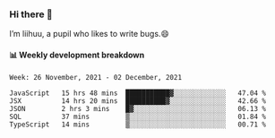 ### Hi there 👋
I’m liihuu, a pupil who likes to write bugs.😄


#### 📊 Weekly development breakdown
<!--START_SECTION:waka-->
```text
Week: 26 November, 2021 - 02 December, 2021

JavaScript   15 hrs 48 mins  ███████████▓░░░░░░░░░░░░░   47.04 % 
JSX          14 hrs 20 mins  ██████████▓░░░░░░░░░░░░░░   42.66 % 
JSON         2 hrs 3 mins    █▓░░░░░░░░░░░░░░░░░░░░░░░   06.13 % 
SQL          37 mins         ▒░░░░░░░░░░░░░░░░░░░░░░░░   01.84 % 
TypeScript   14 mins         ▒░░░░░░░░░░░░░░░░░░░░░░░░   00.71 % 
```
<!--END_SECTION:waka-->

<!--
**liihuu/liihuu** is a ✨ _special_ ✨ repository because its `README.md` (this file) appears on your GitHub profile.

Here are some ideas to get you started:

- 🔭 I’m currently working on ...
- 🌱 I’m currently learning ...
- 👯 I’m looking to collaborate on ...
- 🤔 I’m looking for help with ...
- 💬 Ask me about ...
- 📫 How to reach me: ...
- 😄 Pronouns: ...
- ⚡ Fun fact: ...
-->
